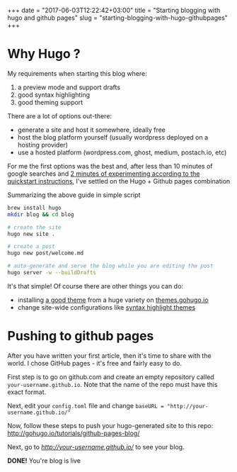 +++
date = "2017-06-03T12:22:42+03:00"
title = "Starting blogging with hugo and github pages"
slug = "starting-blogging-with-hugo-githubpages"
+++

# Why Hugo ?

My requirements when starting this blog where:

1. a preview mode and support drafts
2. good syntax highlighting
3. good theming support

There are a lot of options out-there:

- generate a site and host it somewhere, ideally free
- host the blog platform yourself (usually wordpress deployed on a hosting provider)
- use a hosted platform (wordpress.com, ghost, medium, postach.io, etc)

For me the first options was the best and, after less than 10 minutes of google searches and [2 minutes of experimenting according to the quickstart instructions](http://gohugo.io/overview/quickstart/), I've settled on the Hugo + Github pages combination

Summarizing the above guide in simple script

```bash
brew install hugo
mkdir blog && cd blog

# create the site
hugo new site .

# create a post
hugo new post/welcome.md

# auto-generate and serve the blog while you are editing the post
hugo server -w --buildDrafts

```

It's that simple! Of course there are other things you can do:

- installing [a good theme](http://themes.gohugo.io/hyde-x/) from a huge variety on [themes.gohugo.io](http://themes.gohugo.io/)
- change site-wide configurations like [syntax highlight themes](TBD)

# Pushing to github pages

After you have written your first article, then it's time to share with the world. I chose GitHub pages - it's free and fairly easy to do.

First step is to go on github.com and create an empty repository called `your-username.github.io`. Note that the name of the repo must have this exact format.

Next, edit your `config.toml` file and change `baseURL = "http://your-username.github.io/"`

Now, follow these steps to push your hugo-generated site to this repo: http://gohugo.io/tutorials/github-pages-blog/

Next, go to *http://your-username.github.io/* to see your blog.

**DONE!** You're blog is live
